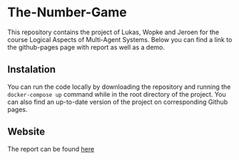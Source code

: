 # The-Number-Game
This repository contains the project of Lukas, Wopke and Jeroen for the course Logical Aspects of Multi-Agent Systems. Below you can find a link to the github-pages page with report as well as a demo.

## Instalation
You can run the code locally by downloading the repository and running the `docker-compose up` command while in the root directory of the project. You can also find an up-to-date version of the project on corresponding Github pages.

## Website
The report can be found [here](https://jeroenlam.github.io/The-Number-Game/)
